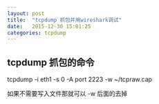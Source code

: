 ```yaml
---
layout: post
title:  "tcpdump 抓包并用wireshark调试"
date:   2015-12-30 15:01:25
categories: tcpdump
---
```

## tcpdump 抓包的命令

tcpdump -i eth1 -s 0 -A port 2223 -w ~/tcpraw.cap


如果不需要写入文件那就可以  -w 后面的去掉

